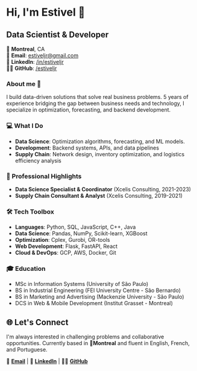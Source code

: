 # Hi, I'm Estivel 👋
## Data Scientist & Developer

📍 **Montreal**, CA \
📧 **Email**: [estiveljr@gmail.com](mailto:estiveljr@gmail.com) \
🔗 **LinkedIn**: [/in/estiveljr](http://www.linkedin.com/in/estiveljr) \
👨‍💻 **GitHub**: [/estiveljr](http://www.github.com/estiveljr)


### About me 📖
I build data-driven solutions that solve real business problems. 5 years of experience bridging the gap between business needs and technology, I specialize in optimization, forecasting, and backend development.

### 💻 What I Do

- **Data Science**: Optimization algorithms, forecasting, and ML models.
- **Development**: Backend systems, APIs, and data pipelines
- **Supply Chain**: Network design, inventory optimization, and logistics efficiency analysis

### 🌟 Professional Highlights 

- **Data Science Specialist & Coordinator** (Xcelis Consulting, 2021-2023)
- **Supply Chain Consultant & Analyst** (Xcelis Consulting, 2019-2021)

### 🛠️ Tech Toolbox

- **Languages**: Python, SQL, JavaScript, C++, Java
- **Data Science**: Pandas, NumPy, Scikit-learn, XGBoost
- **Optimization**: Cplex, Gurobi, OR-tools
- **Web Development**: Flask, FastAPI, React
- **Cloud & DevOps**: GCP, AWS, Docker, Git

### 🎓 Education

- MSc in Information Systems (University of São Paulo)
- BS in Industrial Engineering (FEI University Centre - São Bernardo)
- BS in Marketing and Advertising (Mackenzie University - São Paulo)
- DCS in Web & Mobile Development (Institut Grasset - Montreal)

## 🌐 Let's Connect

I'm always interested in challenging problems and collaborative opportunities. Currently based in 📍**Montreal** and fluent in English, French, and Portuguese.

📧 [**Email**](mailto:estiveljr@gmail.com) |
🔗 [**LinkedIn**](http://www.linkedin.com/in/estiveljr) |
👨‍💻 [**GitHub**](http://www.github.com/estiveljr)
